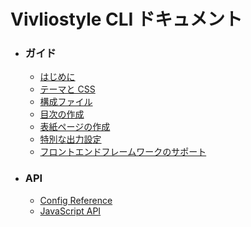 # Vivliostyle CLI ドキュメント

<nav role="doc-toc">
<ul>
<li>

### ガイド

- [はじめに](./getting-started.md)
- [テーマと CSS](./themes-and-css.md)
- [構成ファイル](./using-config-file.md)
- [目次の作成](./toc-page.md)
- [表紙ページの作成](./cover-page.md)
- [特別な出力設定](./special-output-settings.md)
- [フロントエンドフレームワークのサポート](./frontend-framework-support.md)

</li>
<li>

### API

- [Config Reference](../config.md)
- [JavaScript API](../api-javascript.md)

</li>
</ul>
</nav>
